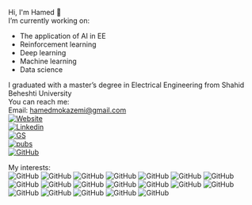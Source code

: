 Hi, I'm Hamed 👋  
I’m currently working on:
- The application of AI in EE
- Reinforcement learning
- Deep learning
- Machine learning
- Data science

I graduated with a master’s degree in Electrical Engineering from Shahid Beheshti University  
You can reach me:  
Email: hamedmokazemi@gmail.com  
[![Website](https://img.shields.io/badge/site:-abouthamed.com-blue?style=flat-square)](https://abouthamed.com)  
[![Linkedin](https://img.shields.io/badge/LinkedIn-0077B5?style=flat-square&logo=LinkedIn)](https://www.linkedin.com/in/hamedmokazemi/)  
[![GS](https://img.shields.io/badge/Google%20Scholar-black?style=flat-square)](https://scholar.google.com/citations?hl=en&user=NjtgLrwAAAAJ)  
[![pubs](https://img.shields.io/badge/Publons-336699?style=flat-square)](https://publons.com/researcher/3963629/hamed-mohammad-kazemi/)  
[![GitHub](https://img.shields.io/badge/GitHub-100000?style=flat-square&logo=GitHub)](https://github.com/hamedmokazemi)  
  
  
  
My interests:  
![GitHub](https://img.shields.io/badge/Python-3776AB?style=flat-square&logo=python&logoColor=white)   ![GitHub](https://img.shields.io/badge/TensorFlow-FF6F00?style=flat-square&logo=TensorFlow&logoColor=white)   ![GitHub](https://img.shields.io/badge/scikit_learn-F7931E?style=for-the-badge&logo=scikit-learn&logoColor=white)   ![GitHub](https://img.shields.io/badge/Keras-D00000?style=for-the-badge&logo=Keras&logoColor=white)   ![GitHub](https://img.shields.io/badge/RASPBERRY%20PI-C51A4A.svg?&style=for-the-badge&logo=raspberry%20pi&logoColor=white)      ![GitHub](https://img.shields.io/badge/Jupyter-F37626.svg?&style=for-the-badge&logo=Jupyter&logoColor=white)      ![GitHub](https://img.shields.io/badge/conda-342B029.svg?&style=for-the-badge&logo=anaconda&logoColor=white)      ![GitHub](https://img.shields.io/badge/pycharm-143?style=for-the-badge&logo=pycharm&logoColor=black&color=black&labelColor=green)      ![GitHub](https://img.shields.io/badge/sublime_text-%23575757.svg?&style=for-the-badge&logo=sublime-text&logoColor=important)      ![GitHub](https://img.shields.io/badge/Atom-66595C?style=for-the-badge&logo=Atom&logoColor=white
)      ![GitHub](https://colab.research.google.com/assets/colab-badge.svg)      ![GitHub](https://img.shields.io/badge/RASPBERRY%20PI-C51A4A.svg?&style=for-the-badge&logo=raspberry%20pi&logoColor=white)      ![GitHub](https://img.shields.io/badge/RASPBERRY%20PI-C51A4A.svg?&style=for-the-badge&logo=raspberry%20pi&logoColor=white)      ![GitHub](https://img.shields.io/badge/RASPBERRY%20PI-C51A4A.svg?&style=for-the-badge&logo=raspberry%20pi&logoColor=white)      ![GitHub](https://img.shields.io/badge/RASPBERRY%20PI-C51A4A.svg?&style=for-the-badge&logo=raspberry%20pi&logoColor=white)      ![GitHub](https://img.shields.io/badge/RASPBERRY%20PI-C51A4A.svg?&style=for-the-badge&logo=raspberry%20pi&logoColor=white)      ![GitHub](https://img.shields.io/badge/RASPBERRY%20PI-C51A4A.svg?&style=for-the-badge&logo=raspberry%20pi&logoColor=white)      ![GitHub](https://img.shields.io/badge/RASPBERRY%20PI-C51A4A.svg?&style=for-the-badge&logo=raspberry%20pi&logoColor=white)      ![GitHub](https://img.shields.io/badge/RASPBERRY%20PI-C51A4A.svg?&style=for-the-badge&logo=raspberry%20pi&logoColor=white)   
